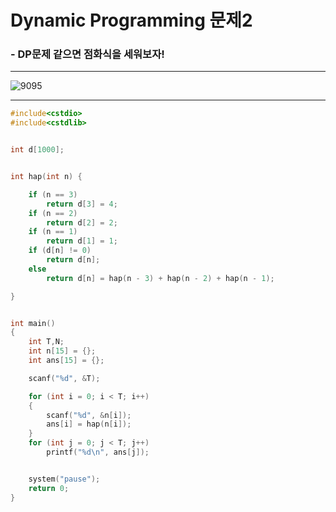 # Dynamic Programming 문제2

### - DP문제 같으면 점화식을 세워보자!

----------------------------------------------------------------------------------------------------------------

![9095](https://user-images.githubusercontent.com/29946480/51743270-7852d100-20df-11e9-824c-d73d569817a8.JPG)


----------------------------------------------------------------------------------------------------------------

```c
#include<cstdio>
#include<cstdlib>


int d[1000];


int hap(int n) { 

	if (n == 3)
		return d[3] = 4;
	if (n == 2)
		return d[2] = 2;
	if (n == 1)
		return d[1] = 1;
	if (d[n] != 0)
		return d[n];
	else
		return d[n] = hap(n - 3) + hap(n - 2) + hap(n - 1);

}


int main()
{
	int T,N;
	int n[15] = {};
	int ans[15] = {};

	scanf("%d", &T);

	for (int i = 0; i < T; i++)
	{
		scanf("%d", &n[i]);
		ans[i] = hap(n[i]);
	}
	for (int j = 0; j < T; j++)
		printf("%d\n", ans[j]);


	system("pause");
	return 0;
}
```

